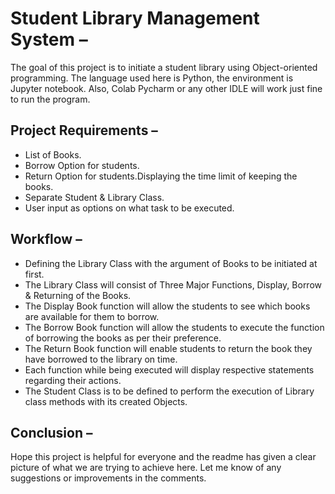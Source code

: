 # Student Library Management System – 

The goal of this project is to initiate a student library using Object-oriented programming. The language used here is Python, the environment is Jupyter notebook. Also, Colab Pycharm or any other IDLE will work just fine to run the program.

## Project Requirements –

*	List of Books.
*	Borrow Option for students.
*	Return Option for students.Displaying the time limit of keeping the books.
*	Separate Student & Library Class.
*	User input as options on what task to be executed.

## Workflow –
* Defining the Library Class with the argument of Books to be initiated at first.
* The Library Class will consist of Three Major Functions, Display, Borrow & Returning of the Books.
* The Display Book function will allow the students to see which books are available for them to borrow.
* The Borrow Book function will allow the students to execute the function of borrowing the books as per their preference.
* The Return Book function will enable students to return the book they have borrowed to the library on time.
* Each function while being executed will display respective statements regarding their actions.
* The Student Class is to be defined to perform the execution of Library class methods with its created Objects.

## Conclusion – 

Hope this project is helpful for everyone and the readme has given a clear picture of what we are trying to achieve here. Let me know of any suggestions or improvements in the comments.
